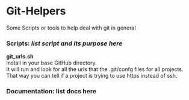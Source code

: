 # Git-Helpers
Some Scripts or tools to help deal with git in general

### Scripts: <I>list script and its purpose here</I>
<B>git_urls.sh</B><br>
  Install in your base GitHub directory.<br>
  It will run and look for all the urls that the .git/confg files for all projects.<br>
  That way you can tell if a project is trying to use https instead of ssh.<br>
  
### Documentation: list docs here

